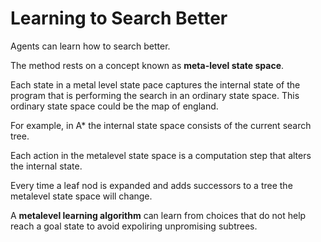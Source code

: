 # Learning to Search Better 

Agents can learn how to search better. 

The method rests on a concept known as **meta-level state space**.

Each state in a metal level state pace captures the internal state of the program that is performing the search in an ordinary state space. This ordinary state space could be the map of england. 

For example, in A* the internal state space consists of the current search tree. 

Each action in the metalevel state space is a computation step that alters the internal state. 

Every time a leaf nod is expanded and adds successors to a tree the metalevel state space will change.

A **metalevel learning algorithm** can learn from choices that do not help reach a goal state to avoid expoliring unpromising subtrees. 


